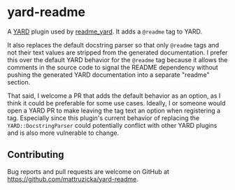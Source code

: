 # yard-readme

A [YARD](https://github.com/lsegal/yard) plugin used by
[readme_yard](https://github.com/mattruzicka/readme_yard).
It adds a `@readme` tag to YARD.

It also replaces the default docstring parser so that only
`@readme` tags and not their text values are stripped from
the generated documentation. I prefer this over the default
YARD behavior for the `@readme` tag because it allows the
comments in the source code to signal the README dependency
without pushing the generated YARD documentation into a
separate "readme" section.

That said, I welcome a PR that adds the default behavior as an option, as I think it could be preferable for some use cases. Ideally, I or someone would open a YARD PR to make leaving
the tag text an option when registering a tag. Especially
since this plugin's current behavior of replacing the
`YARD::DocstringParser` could potentially conflict with
other YARD plugins and is also more vulnerable to change.

## Contributing

Bug reports and pull requests are welcome on GitHub at https://github.com/mattruzicka/yard-readme.
